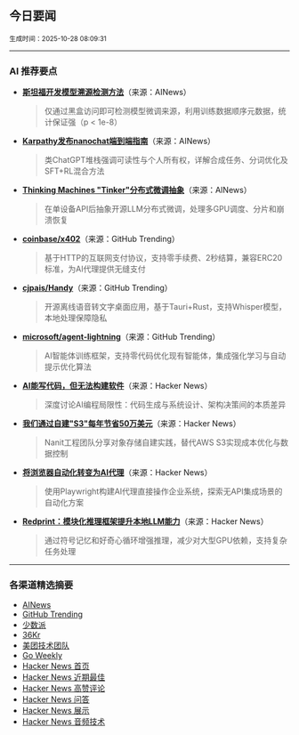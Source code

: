 ## 今日要闻

<sub> 生成时间：2025-10-28 08:09:31</sub>


---

### AI 推荐要点

- **[斯坦福开发模型溯源检测方法](https://twitter.com/percyliang/status/1981612361309098383)**（来源：AINews）  
  > 仅通过黑盒访问即可检测模型微调来源，利用训练数据顺序元数据，统计保证强（p < 1e-8）

- **[Karpathy发布nanochat端到端指南](https://twitter.com/karpathy/status/1981746327995465816)**（来源：AINews）  
  > 类ChatGPT堆栈强调可读性与个人所有权，详解合成任务、分词优化及SFT+RL混合方法

- **[Thinking Machines "Tinker"分布式微调抽象](https://twitter.com/DeepLearningAI/status/1981752540405301452)**（来源：AINews）  
  > 在单设备API后抽象开源LLM分布式微调，处理多GPU调度、分片和崩溃恢复

- **[coinbase/x402](https://github.com/coinbase/x402)**（来源：GitHub Trending）  
  > 基于HTTP的互联网支付协议，支持零手续费、2秒结算，兼容ERC20标准，为AI代理提供无缝支付

- **[cjpais/Handy](https://github.com/cjpais/Handy)**（来源：GitHub Trending）  
  > 开源离线语音转文字桌面应用，基于Tauri+Rust，支持Whisper模型，本地处理保障隐私

- **[microsoft/agent-lightning](https://github.com/microsoft/agent-lightning)**（来源：GitHub Trending）  
  > AI智能体训练框架，支持零代码优化现有智能体，集成强化学习与自动提示优化算法

- **[AI能写代码，但无法构建软件](https://news.ycombinator.com/item?id=45727664)**（来源：Hacker News）  
  > 深度讨论AI编程局限性：代码生成与系统设计、架构决策间的本质差异

- **[我们通过自建"S3"每年节省50万美元](https://news.ycombinator.com/item?id=45715204)**（来源：Hacker News）  
  > Nanit工程团队分享对象存储自建实践，替代AWS S3实现成本优化与数据控制

- **[将浏览器自动化转变为AI代理](https://news.ycombinator.com/item?id=45726846)**（来源：Hacker News）  
  > 使用Playwright构建AI代理直接操作企业系统，探索无API集成场景的自动化方案

- **[Redprint：模块化推理框架提升本地LLM能力](https://news.ycombinator.com/item?id=45722245)**（来源：Hacker News）  
  > 通过符号记忆和好奇心循环增强推理，减少对大型GPU依赖，支持复杂任务处理

---

### 各渠道精选摘要
- [AINews](./ai_news_summary_2025-10-28.md)
- [GitHub Trending](./github_trending_2025-10-28.md)
- [少数派](./shaoshupai_2025-10-28.md)
- [36Kr](./36kr_summary_2025-10-28.md)
- [美团技术团队](./meituan_2025-10-28.md)
- [Go Weekly](./go_weekly_2025-10-28.md)
- [Hacker News 首页](./hacker_news_frontpage_2025-10-28.md)
- [Hacker News 近期最佳](./hacker_news_best_2025-10-28.md)
- [Hacker News 高赞评论](./hacker_news_top_comments_2025-10-28.md)
- [Hacker News 问答](./hacker_news_ask_2025-10-28.md)
- [Hacker News 展示](./hacker_news_show_2025-10-28.md)
- [Hacker News 音频技术](./hacker_news_audio_tech_2025-10-28.md)